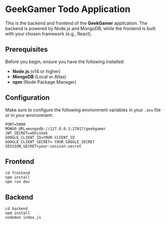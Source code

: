 # GeekGamer Todo Application

This is the backend and frontend of the **GeekGamer** application. The backend is powered by Node.js and MongoDB, while the frontend is built with your chosen framework (e.g., React).

## Prerequisites

Before you begin, ensure you have the following installed:

- **Node.js** (v14 or higher)
- **MongoDB** (Local or Atlas)
- **npm** (Node Package Manager)

## Configuration

Make sure to configure the following environment variables in your `.env` file or in your environment:

```env
PORT=5000
MONGO_URL=mongodb://127.0.0.1:27017/geekgamer
JWT_SECRET=abhishek
GOOGLE_CLIENT_ID=YOUR CLIENT_ID
GOOGLE_CLIENT_SECRET= YOUR_GOOGLE_SECRET
SESSION_SECRET=your-session-secret
```

## Frontend
```
cd frontend
npm install
npm run dev
```

## Backend

```
cd backend
npm install
nodemon index.js
```




